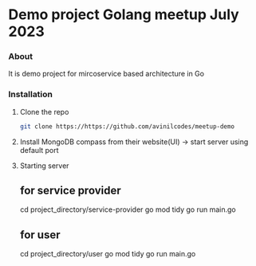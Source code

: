 # Demo project Golang meetup July 2023

### About
It is demo project for mircoservice based architecture in Go

### Installation


1. Clone the repo
   ```sh
   git clone https://https://github.com/avinilcodes/meetup-demo
   ```
2. Install MongoDB compass from their website(UI)
    -> start server using default port

3. Starting server
    ## for service provider
    cd project_directory/service-provider
    go mod tidy
    go run main.go

    ## for user
    cd project_directory/user
    go mod tidy
    go run main.go
